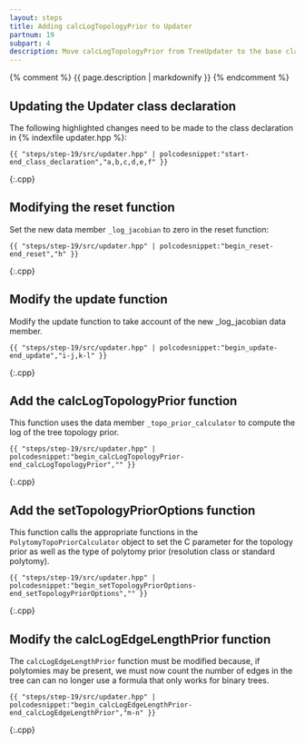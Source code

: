 ```yaml
---
layout: steps
title: Adding calcLogTopologyPrior to Updater
partnum: 19
subpart: 4
description: Move calcLogTopologyPrior from TreeUpdater to the base class Updater so that it can be shared with PolytomyUpdater.
---
```

{% comment %}
{{ page.description | markdownify }}
{% endcomment %}

## Updating the Updater class declaration

The following highlighted changes need to be made to the class declaration in {% indexfile updater.hpp %}:
~~~~~~
{{ "steps/step-19/src/updater.hpp" | polcodesnippet:"start-end_class_declaration","a,b,c,d,e,f" }}
~~~~~~
{:.cpp}

## Modifying the reset function

Set the new data member `_log_jacobian` to zero in the reset function:
~~~~~~
{{ "steps/step-19/src/updater.hpp" | polcodesnippet:"begin_reset-end_reset","h" }}
~~~~~~
{:.cpp}

## Modify the update function

Modify the update function to take account of the new _log_jacobian data member.
~~~~~~
{{ "steps/step-19/src/updater.hpp" | polcodesnippet:"begin_update-end_update","i-j,k-l" }}
~~~~~~
{:.cpp}

## Add the calcLogTopologyPrior function

This function uses the data member `_topo_prior_calculator` to compute the log of the tree topology prior.
~~~~~~
{{ "steps/step-19/src/updater.hpp" | polcodesnippet:"begin_calcLogTopologyPrior-end_calcLogTopologyPrior","" }}
~~~~~~
{:.cpp}

## Add the setTopologyPriorOptions function

This function calls the appropriate functions in the `PolytomyTopoPriorCalculator` object to set the C parameter for the topology prior as well as the type of polytomy prior (resolution class or standard polytomy).
~~~~~~
{{ "steps/step-19/src/updater.hpp" | polcodesnippet:"begin_setTopologyPriorOptions-end_setTopologyPriorOptions","" }}
~~~~~~
{:.cpp}

## Modify the calcLogEdgeLengthPrior function

The `calcLogEdgeLengthPrior` function must be modified because, if polytomies may be present, we must now count the number of edges in the tree can can no longer use a formula that only works for binary trees.
~~~~~~
{{ "steps/step-19/src/updater.hpp" | polcodesnippet:"begin_calcLogEdgeLengthPrior-end_calcLogEdgeLengthPrior","m-n" }}
~~~~~~
{:.cpp}

